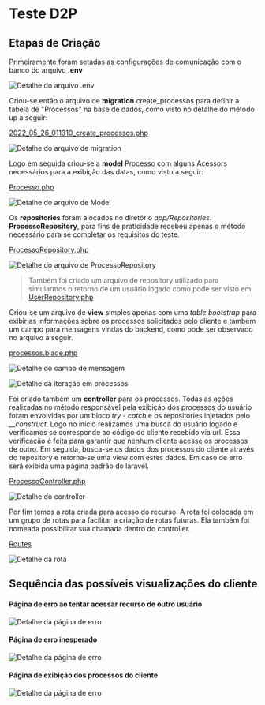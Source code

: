# Teste D2P

## Etapas de Criação

Primeiramente foram setadas as configurações de comunicação com o banco do arquivo **.env**

![Detalhe do arquivo .env](docs/images/env.png)

Criou-se então o arquivo de **migration** create_processos para definir a tabela de "Processos" na base de dados,
como visto no detalhe do método up a seguir:

[2022_05_26_011310_create_processos.php](database/migrations/2022_05_26_011310_create_processos.php)

![Detalhe do arquivo de migration](docs/images/migration.png)

Logo em seguida criou-se a **model** Processo com alguns Acessors necessários para a exibição das datas, como visto a seguir:

[Processo.php](app/Models/Processo.php)

![Detalhe do arquivo de Model](docs/images/processo.png)

Os **repositories** foram alocados no diretório *app/Repositories*. **ProcessoRepository**, para fins de praticidade
recebeu apenas o método necessário para se completar os requisitos do teste.

[ProcessoRepository.php](app/Repositories/ProcessoRepository.php)

![Detalhe do arquivo de ProcessoRepository](docs/images/repository.png)

>Também foi criado um arquivo de repository utilizado para simularmos o retorno de um usuário logado
>como pode ser visto em [UserRepository.php](app/Repositories/UserRepository.php)

Criou-se um arquivo de **view** simples apenas com uma *table bootstrap* para exibir as informações sobre os processos
solicitados pelo cliente e também um campo para mensagens vindas do backend, como pode ser observado no arquivo a seguir. 

[processos.blade.php](resources/views/processos.blade.php)

![Detalhe do campo de mensagem](docs/images/session-message.png)

![Detalhe da iteração em processos](docs/images/view-processos.png)

Foi criado também um **controller** para os processos. Todas as ações realizadas no método responsável pela exibição 
dos processos do usuário foram envolvidas por um bloco *try - catch* e os repositories injetados pelo *__construct*.
Logo no início realizamos uma busca do usuário logado  e verificamos se corresponde ao código do cliente recebido via url.
Essa verificação é feita para garantir que nenhum cliente acesse os processos de outro. Em seguida, busca-se os dados
dos processos do cliente através do repository e retorna-se uma view com estes dados. Em caso de erro será exibida uma
página padrão do laravel.

[ProcessoController.php](app/Http/Controllers/ProcessoController.php)

![Detalhe do controller](docs/images/controller.png)

Por fim temos a rota criada para acesso do recurso. A rota foi colocada em um grupo de rotas para facilitar a criação de
rotas futuras. Ela também foi nomeada possibilitar sua chamada dentro do controller.

[Routes](routes/web.php)

![Detalhe da rota](docs/images/route.png)

## Sequência das possíveis visualizações do cliente

#### Página de erro ao tentar acessar recurso de outro usuário
![Detalhe da página de erro](docs/images/erro403.png)

#### Página de erro inesperado
![Detalhe da página de erro](docs/images/erro500.png)

#### Página de exibição dos processos do cliente
![Detalhe da página de erro](docs/images/pagina.png)
